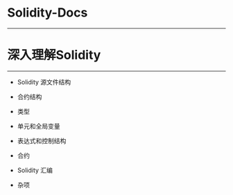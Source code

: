 # Solidity-Docs

-----------------------------------------------------------------------------------------------------------------------------

# 深入理解Solidity

-----------------------------------------------------------------------------------------------------------------------------

* Solidity 源文件结构

* 合约结构

* 类型

* 单元和全局变量

* 表达式和控制结构

* 合约

* Solidity 汇编

* 杂项

